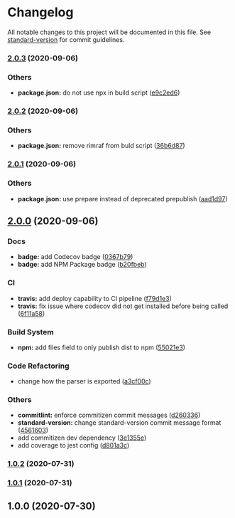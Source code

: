 # Changelog

All notable changes to this project will be documented in this file. See [standard-version](https://github.com/conventional-changelog/standard-version) for commit guidelines.

### [2.0.3](https://github.com/GitHug/rosz2js/compare/v2.0.2...v2.0.3) (2020-09-06)


### Others

* **package.json:** do not use npx in build script ([e9c2ed6](https://github.com/GitHug/rosz2js/commit/e9c2ed6e9b1141af2fb33b8e5772b1171ac87938))

### [2.0.2](https://github.com/GitHug/rosz2js/compare/v2.0.1...v2.0.2) (2020-09-06)


### Others

* **package.json:** remove rimraf from buld script ([36b6d87](https://github.com/GitHug/rosz2js/commit/36b6d87e0fcf500975c52546e5d5769d2e364231))

### [2.0.1](https://github.com/GitHug/rosz2js/compare/v2.0.0...v2.0.1) (2020-09-06)


### Others

* **package.json:** use prepare instead of deprecated prepublish ([aad1d97](https://github.com/GitHug/rosz2js/commit/aad1d97c2107d4aefffb96da4dc36d438cc5c7dd))

## [2.0.0](https://github.com/GitHug/rosz2js/compare/v1.0.2...v2.0.0) (2020-09-06)


### Docs

* **badge:** add Codecov badge ([0367b79](https://github.com/GitHug/rosz2js/commit/0367b79d12a87e35d74b7e85613decf89f1429f7))
* **badge:** add NPM Package badge ([b20fbeb](https://github.com/GitHug/rosz2js/commit/b20fbebb938b12d61683a566792310d01249c6a7))


### CI

* **travis:** add deploy capability to CI pipeline ([f79d1e3](https://github.com/GitHug/rosz2js/commit/f79d1e338b7dd328e98fff5ab6439a1f376162f6))
* **travis:** fix issue where codecov did not get installed before being called ([6f11a58](https://github.com/GitHug/rosz2js/commit/6f11a58fc8c33fadc0198e0e9690fc81ae280f04))


### Build System

* **npm:** add files field to only publish dist to npm ([55021e3](https://github.com/GitHug/rosz2js/commit/55021e3129a41764ffcfc848c09e87596b4b2018))


### Code Refactoring

* change how the parser is exported ([a3cf00c](https://github.com/GitHug/rosz2js/commit/a3cf00cd7b39577e8dee3c8c343260121cc02849))


### Others

* **commitlint:** enforce commitizen commit messages ([d260336](https://github.com/GitHug/rosz2js/commit/d26033682ed48faa2efe9fe6ec967625970de030))
* **standard-version:** change standard-version commit message format ([4561603](https://github.com/GitHug/rosz2js/commit/45616032b22527416c8ecd028b264df0b09d44a1))
* add commitizen dev dependency ([3e1355e](https://github.com/GitHug/rosz2js/commit/3e1355efdb175ade36d48ef7d027572101f1aaef))
* add coverage to jest config ([d801a3c](https://github.com/GitHug/rosz2js/commit/d801a3c5acbf7525a8be85e4ee56f2c1525ae6f6))

### [1.0.2](https://github.com/GitHug/rosz2js/compare/v1.0.1...v1.0.2) (2020-07-31)

### [1.0.1](https://github.com/GitHug/rosz2js/compare/v1.0.0...v1.0.1) (2020-07-31)

## 1.0.0 (2020-07-30)
